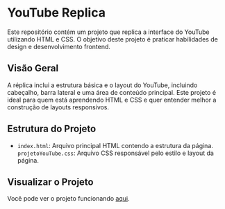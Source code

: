 # YouTube Replica

Este repositório contém um projeto que replica a interface do YouTube utilizando HTML e CSS. O objetivo deste projeto é praticar habilidades de design e desenvolvimento frontend.

## Visão Geral

A réplica inclui a estrutura básica e o layout do YouTube, incluindo cabeçalho, barra lateral e uma área de conteúdo principal. Este projeto é ideal para quem está aprendendo HTML e CSS e quer entender melhor a construção de layouts responsivos.

## Estrutura do Projeto

- `index.html`: Arquivo principal HTML contendo a estrutura da página.
  `projetoYouTube.css`: Arquivo CSS responsável pelo estilo e layout da página.

## Visualizar o Projeto

Você pode ver o projeto funcionando [aqui](https://JoaoDevPro.github.io/YouTube-Replica/).



